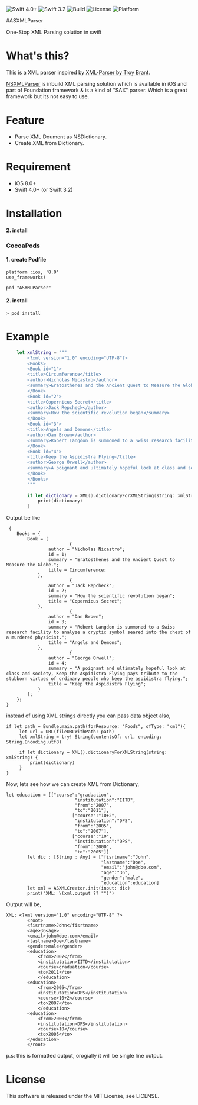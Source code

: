
![Swift 4.0+](https://img.shields.io/badge/Swift-4.0+-orange.svg)
![Swift 3.2](https://img.shields.io/badge/Swift-3.2-orange.svg)
![Build](https://img.shields.io/badge/build-passing-green.svg)
![License](https://img.shields.io/cocoapods/l/SwiftyXMLParser.svg?style=flat)
![Platform](https://img.shields.io/badge/Platform-iOS10%2B-green.svg)

#ASXMLParser

One-Stop XML Parsing solution in swift

# What's this?
This is a XML parser inspired by [XML-Parser by Troy Brant](http://troybrant.net/blog/2010/09/simple-xml-to-nsdictionary-converter/).

[NSXMLParser](https://developer.apple.com/library/mac/documentation/Cocoa/Reference/Foundation/Classes/NSXMLParser_Class/) is inbuild XML parsing solution which is available in iOS and part of Foundation framework & is a kind of "SAX" parser. Which is a great framework but its not easy to use. 

# Feature
-  Parse XML Doument as NSDictionary.
-  Create XML from Dictionary.

# Requirement
+ iOS 8.0+
+ Swift 4.0+ (or Swift 3.2)

# Installation

#### 2. install

### CocoaPods
#### 1. create Podfile
```ruby:Podfile
platform :ios, '8.0'
use_frameworks!

pod "ASXMLParser"
```

#### 2. install
```
> pod install
```

# Example

```swift
    let xmlString = """
        <?xml version="1.0" encoding="UTF-8"?>
        <Books>
        <Book id="1">
        <title>Circumference</title>
        <author>Nicholas Nicastro</author>
        <summary>Eratosthenes and the Ancient Quest to Measure the Globe.</summary>
        </Book>
        <Book id="2">
        <title>Copernicus Secret</title>
        <author>Jack Repcheck</author>
        <summary>How the scientific revolution began</summary>
        </Book>
        <Book id="3">
        <title>Angels and Demons</title>
        <author>Dan Brown</author>
        <summary>Robert Langdon is summoned to a Swiss research facility to analyze a cryptic symbol seared into the chest of a murdered physicist.</summary>
        </Book>
        <Book id="4">
        <title>Keep the Aspidistra Flying</title>
        <author>George Orwell</author>
        <summary>A poignant and ultimately hopeful look at class and society, Keep the Aspidistra Flying pays tribute to the stubborn virtues of ordinary people who keep the aspidistra flying.</summary>
        </Book>
        </Books>
        """
        
        if let dictionary = XML().dictionaryForXMLString(string: xmlString) {
            print(dictionary)
        }
```

Output be like

```
 {
    Books = {
        Book = (
                		{   
                author = "Nicholas Nicastro";
                id = 1;
                summary = "Eratosthenes and the Ancient Quest to Measure the Globe.";
                title = Circumference;
            },
                        {
                author = "Jack Repcheck";
                id = 2;
                summary = "How the scientific revolution began";
                title = "Copernicus Secret";
            },
                        {
                author = "Dan Brown";
                id = 3;
                summary = "Robert Langdon is summoned to a Swiss research facility to analyze a cryptic symbol seared into the chest of a murdered physicist.";
                title = "Angels and Demons";
            },
                        {
                author = "George Orwell";
                id = 4;
                summary = "A poignant and ultimately hopeful look at class and society, Keep the Aspidistra Flying pays tribute to the stubborn virtues of ordinary people who keep the aspidistra flying.";
                title = "Keep the Aspidistra Flying";
            }
        );
    };
}
```

instead of using XML strings directly you can pass data object also, 

```
if let path = Bundle.main.path(forResource: "Foods", ofType: "xml"){
     let url = URL(fileURLWithPath: path)
     let xmlString = try! String(contentsOf: url, encoding: String.Encoding.utf8)

     if let dictionary = XML().dictionaryForXMLString(string: xmlString) {
         print(dictionary)
     }
}

```

Now, lets see how we can create XML from Dictionary,

```
let education = [["course":"graduation",
                          "institutation":"IITD",
                          "from":"2007",
                          "to":"2011"],
                         ["course":"10+2",
                          "institutation":"DPS",
                          "from":"2005",
                          "to":"2007"],
                         ["course":"10",
                          "institutation":"DPS",
                          "from":"2000",
                          "to":"2005"]]
        let dic : [String : Any] = ["fisrtname":"John",
                                    "lastname":"Doe",
                                    "email":"john@doe.com",
                                    "age":"36",
                                    "gender":"male",
                                    "education":education]
        let xml = ASXMLCreator.init(input: dic)
        print("XML: \(xml.output ?? "")")
```

Output will be, 

```
XML: <?xml version="1.0" encoding="UTF-8" ?>
		<root>
		<fisrtname>John</fisrtname>
		<age>36<age>
		<email>john@doe.com</email>
		<lastname>Doe</lastname>
		<gender>male</gender>
		<education>
			<from>2007</from>
			<institutation>IITD</institutation>
			<course>graduation</course>
			<to>2011</to>
			</education>
		<education>
			<from>2005</from>
			<institutation>DPS</institutation>
			<course>10+2</course>
			<to>2007</to>
			</education>
		<education>
			<from>2000</from>
			<institutation>DPS</institutation>
			<course>10</course>
			<to>2005</to>
		</education>
		</root>
```
p.s: this is formatted output, orogially it will be single line output.  

# License

This software is released under the MIT License, see LICENSE.
